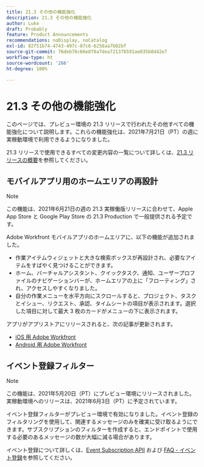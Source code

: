 ```yaml
---
title: 21.3 その他の機能強化
description: 21.3 その他の機能強化
author: Luke
draft: Probably
feature: Product Announcements
recommendations: noDisplay, noCatalog
exl-id: 82f51b74-4743-497c-87c6-6258aa7b02bf
source-git-commit: 76deb76c66e8f8a7dea721378591ae035b8d42e7
workflow-type: ht
source-wordcount: '266'
ht-degree: 100%

---
```


# 21.3 その他の機能強化

このページでは、プレビュー環境の 21.3 リリースで行われたその他すべての機能強化について説明します。これらの機能強化は、2021年7月21日（PT）の週に実稼動環境で利用できるようになりました。

21.3 リリースで使用できるすべての変更内容の一覧について詳しくは、[21.3 リリースの概要](../../../product-announcements/product-releases/21.3-release-activity/21-3-release-overview.md)を参照してください。

## モバイルアプリ用のホームエリアの再設計

>[!NOTE]
>
>この機能は、2021年6月21日の週の 21.3 実稼働版リリースに合わせて、Apple App Store と Google Play Store の 21.3 Production で一般提供される予定です。

Adobe Workfront モバイルアプリのホームエリアに、以下の機能が追加されました。

* 作業アイテムウィジェットと大きな検索ボックスが再設計され、必要なアイテムをすばやく見つけることができます。
* ホーム、バーチャルアシスタント、クイックタスク、通知、ユーザープロファイルのナビゲーションバーが、ホームエリアの上に「フローティング」され、アクセスしやすくなりました。
* 自分の作業メニューを水平方向にスクロールすると、プロジェクト、タスクとイシュー、リクエスト、承認、タイムシートの項目が表示されます。選択した項目に対して最大 3 枚のカードがメニューの下に表示されます。

アプリがアプリストアにリリースされると、次の記事が更新されます。

* [iOS 用 Adobe Workfront](../../../workfront-basics/mobile-apps/using-the-workfront-mobile-app/workfront-for-ios.md)
* [Android 用 Adobe Workfront](../../../workfront-basics/mobile-apps/using-the-workfront-mobile-app/workfront-for-android.md)

## イベント登録フィルター

>[!NOTE]
>
>この機能は、2021年5月20日（PT）にプレビュー環境にリリースされました。実稼動環境へのリリースは、2021年6月3日（PT）に予定されています。

イベント登録フィルターがプレビュー環境で有効になりました。イベント登録のフィルタリングを使用して、関連するメッセージのみを確実に受け取るようにできます。サブスクリプションのフィルターを作成すると、エンドポイントで使用する必要のあるメッセージの数が大幅に減る場合があります。

イベント登録について詳しくは、[Event Subscription APII](../../../wf-api/general/event-subs-api.md) および [FAQ - イベント登録](../../../wf-api/general/event-subs-faq.md)を参照してください。
